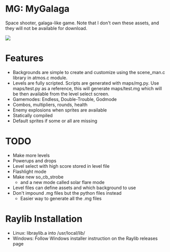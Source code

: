 # MG: MyGalaga
Space shooter, galaga-like game. Note that I don't own these assets, and they will not be available for download.

![](https://user-images.githubusercontent.com/17059471/126079271-e560e05b-bd8f-429b-96b5-016c79d9e1de.png)

# Features
* Backgrounds are simple to create and customize using the scene_man.c library in atmos.c module.
* Levels are fully scripted. Scripts are generated with maps/mg.py. Use maps/test.py as a reference, this will generate maps/test.mg which will be then available from the level select screen.
* Gamemodes: Endless, Double-Trouble, Godmode
* Combos, multipliers, rounds, health
* Enemy explosions when sprites are available
* Statically compiled
* Default sprites if some or all are missing

# TODO
* Make more levels
* Powerups and drops
* Level select with high score stored in level file
* Flashlight mode
* Make new so_cb_strobe
  * and a new mode called solar flare mode
* Level files can define assets and which background to use
* Don't impound .mg files but the python files instead
  * Easier way to generate all the .mg files

# Raylib Installation
* Linux: libraylib.a into /usr/local/lib/
* Windows: Follow Windows installer instruction on the Raylib releases page
